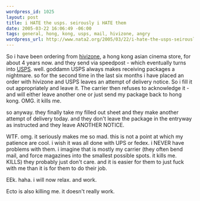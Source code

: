 ```yaml
--- 
wordpress_id: 1025
layout: post
title: i HATE the usps. seirously i HATE them
date: 2005-03-22 16:06:49 -06:00
tags: general, hong, kong, usps, mail, hivizone, angry
wordpress_url: http://www.nata2.org/2005/03/22/i-hate-the-usps-seirously-i-hate-them-2/
---
```

So i have been ordering from <a href="http://www.hivizone.com">hivizone</a>, a hong kong asian cinema store, for about 4 years now. and they send via speedpost - which eventually turns into <a href="http://www.usps.com">USPS</a>. well. goddamn USPS always makes receiving packages a nightmare. so for the second time in the last six months i have placed an order with hivizone and USPS leaves an attempt of delivery notice. So i fill it out appropriately and leave it. The carrier then refuses to acknowledge it - and will either leave another one or just send my package back to hong kong. OMG. it kills me. 

so anyway. they finally take my filled out sheet and they make another attempt of delivery today. and they don't leave the package in the entryway as instructed and they leave ANOTHER NOTICE. 

WTF. omg. it seriously makes me so mad. this is not a point at which my patience are cool. i wish it was all done with UPS or fedex. i NEVER have problems with them. i imagine that is mostly my carrier (they often bend mail, and force magazines into the smallest possible spots. it kills me. KILLS) they probably just don't care. and it is easier for them to just fuck with me than it is for them to do their job. 

EEk. haha. i will now relax. and work. 

Ecto is also killing me. it doesn't really work. 
